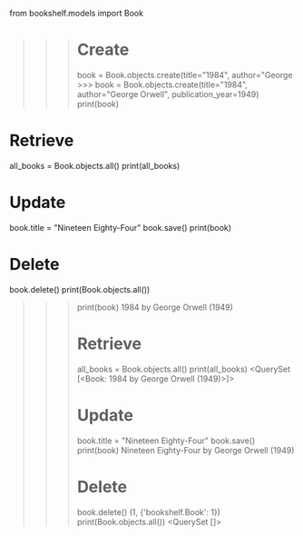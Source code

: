 from bookshelf.models import Book

> > > # Create
> > >
> > > book = Book.objects.create(title="1984", author="George >>> book = Book.objects.create(title="1984", author="George Orwell", publication_year=1949)
> > > print(book)

# Retrieve

all_books = Book.objects.all()
print(all_books)

# Update

book.title = "Nineteen Eighty-Four"
book.save()
print(book)

# Delete

book.delete()
print(Book.objects.all())

> > > print(book)
> > > 1984 by George Orwell (1949)
> > >
> > > # Retrieve
> > >
> > > all_books = Book.objects.all()
> > > print(all_books)
> > > <QuerySet [<Book: 1984 by George Orwell (1949)>]>
> > >
> > > # Update
> > >
> > > book.title = "Nineteen Eighty-Four"
> > > book.save()
> > > print(book)
> > > Nineteen Eighty-Four by George Orwell (1949)
> > >
> > > # Delete
> > >
> > > book.delete()
> > > (1, {'bookshelf.Book': 1})
> > > print(Book.objects.all())
> > > <QuerySet []>
